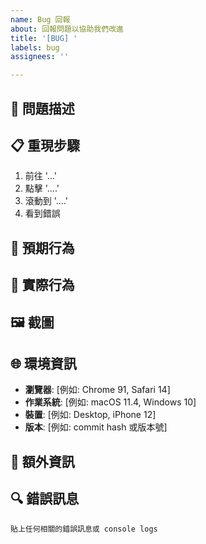 ```yaml
---
name: Bug 回報
about: 回報問題以協助我們改進
title: '[BUG] '
labels: bug
assignees: ''

---
```


## 🐛 問題描述
<!-- 清楚簡潔地描述問題 -->

## 📋 重現步驟
1. 前往 '...'
2. 點擊 '....'
3. 滾動到 '....'
4. 看到錯誤

## 🎯 預期行為
<!-- 描述你預期會發生什麼 -->

## 📸 實際行為
<!-- 描述實際發生了什麼 -->

## 🖼️ 截圖
<!-- 如果適用，加入截圖來幫助解釋問題 -->

## 🌐 環境資訊
- **瀏覽器**: [例如: Chrome 91, Safari 14]
- **作業系統**: [例如: macOS 11.4, Windows 10]
- **裝置**: [例如: Desktop, iPhone 12]
- **版本**: [例如: commit hash 或版本號]

## 📝 額外資訊
<!-- 加入任何關於問題的其他資訊 -->

## 🔍 錯誤訊息
```
貼上任何相關的錯誤訊息或 console logs
```